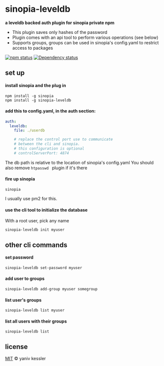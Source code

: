 # sinopia-leveldb

**a leveldb backed auth plugin for sinopia private npm**

- This plugin saves only hashes of the password
- Plugin comes with an api tool to perform various operations (see below)
- Supports groups, groups can be used in sinopia's config.yaml to restrict access to packages

[![npm status](http://img.shields.io/npm/v/sinopia-leveldb.svg?style=flat-square)](https://www.npmjs.org/package/sinopia-leveldb) [![Dependency status](https://img.shields.io/david/kessler/node-sinopia-leveldb.svg?style=flat-square)](https://david-dm.org/kessler/node-sinopia-leveldb)

## set up

#### install sinopia and the plug in
```
npm install -g sinopia
npm install -g sinopia-leveldb
```

#### add this to config.yaml, in the auth section:
```yaml
auth:
  leveldb:
    file: ./userdb

    # replace the control port use to communicate 
    # between the cli and sinopia.
    # this configuration is optional
    # controlServerPort: 4874
```
The db path is relative to the location of sinopia's config.yaml
You should also remove ```htpasswd ``` plugin if it's there

#### fire up sinopia
```
sinopia
```
I usually use pm2 for this. 

#### use the cli tool to initialize the database
With a root user, pick any name
```
sinopia-leveldb init myuser
```

## other cli commands

#### set password
```
sinopia-leveldb set-password myuser
```

#### add user to groups
```
sinopia-leveldb add-group myuser somegroup
```

#### list user's groups
```
sinopia-leveldb list myuser
```

#### list all users with their groups
```
sinopia-leveldb list
```

## license

[MIT](http://opensource.org/licenses/MIT) © yaniv kessler

